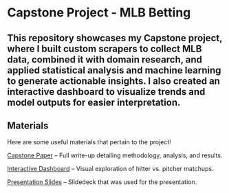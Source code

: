 # Capstone Project - MLB Betting

This repository showcases my Capstone project, where I built custom scrapers to collect MLB data, combined it with domain research, and applied statistical analysis and machine learning to generate actionable insights. I also created an interactive dashboard to visualize trends and model outputs for easier interpretation.
---

## Materials
Here are some useful materials that pertain to the project!

[Capstone Paper](https://wu-msds-capstones.github.io/capstone-writeup-andrew-and-jace/) – Full write-up detailing methodology, analysis, and results.

[Interactive Dashboard](https://60bwvg-jace-higa.shinyapps.io/best_hitter_matchups/) – Visual exploration of hitter vs. pitcher matchups. 

[Presentation Slides](https://docs.google.com/presentation/d/1aFD0jV6Fzh7ixJ1tH1hIQvlTFnlzy5_tihyIKChWf44/edit?usp=sharing) – Slidedeck that was used for the presentation.


